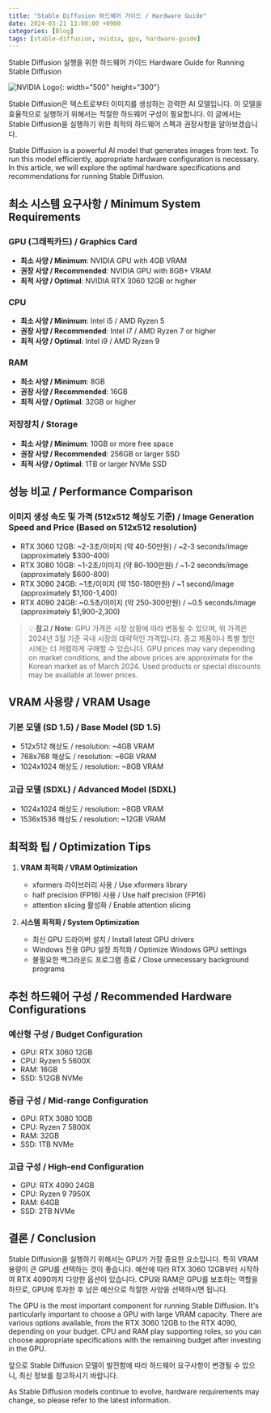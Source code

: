 ```yaml
---
title: "Stable Diffusion 하드웨어 가이드 / Hardware Guide"
date: 2024-03-21 13:00:00 +0900
categories: [Blog]
tags: [stable-diffusion, nvidia, gpu, hardware-guide]
---
```


Stable Diffusion 실행을 위한 하드웨어 가이드
Hardware Guide for Running Stable Diffusion

![NVIDIA Logo](https://www.nvidia.com/content/dam/en-zz/Solutions/about-nvidia/logo-and-brand/01-nvidia-logo-vert-500x200-2c50-d@2x.png){: width="500" height="300"}

Stable Diffusion은 텍스트로부터 이미지를 생성하는 강력한 AI 모델입니다. 이 모델을 효율적으로 실행하기 위해서는 적절한 하드웨어 구성이 필요합니다. 이 글에서는 Stable Diffusion을 실행하기 위한 최적의 하드웨어 스펙과 권장사항을 알아보겠습니다.

Stable Diffusion is a powerful AI model that generates images from text. To run this model efficiently, appropriate hardware configuration is necessary. In this article, we will explore the optimal hardware specifications and recommendations for running Stable Diffusion.

## 최소 시스템 요구사항 / Minimum System Requirements

### GPU (그래픽카드) / Graphics Card
- **최소 사양 / Minimum**: NVIDIA GPU with 4GB VRAM
- **권장 사양 / Recommended**: NVIDIA GPU with 8GB+ VRAM
- **최적 사양 / Optimal**: NVIDIA RTX 3060 12GB or higher

### CPU
- **최소 사양 / Minimum**: Intel i5 / AMD Ryzen 5
- **권장 사양 / Recommended**: Intel i7 / AMD Ryzen 7 or higher
- **최적 사양 / Optimal**: Intel i9 / AMD Ryzen 9

### RAM
- **최소 사양 / Minimum**: 8GB
- **권장 사양 / Recommended**: 16GB
- **최적 사양 / Optimal**: 32GB or higher

### 저장장치 / Storage
- **최소 사양 / Minimum**: 10GB or more free space
- **권장 사양 / Recommended**: 256GB or larger SSD
- **최적 사양 / Optimal**: 1TB or larger NVMe SSD

## 성능 비교 / Performance Comparison

### 이미지 생성 속도 및 가격 (512x512 해상도 기준) / Image Generation Speed and Price (Based on 512x512 resolution)
- RTX 3060 12GB: ~2-3초/이미지 (약 40-50만원) / ~2-3 seconds/image (approximately $300-400)
- RTX 3080 10GB: ~1-2초/이미지 (약 80-100만원) / ~1-2 seconds/image (approximately $600-800)
- RTX 3090 24GB: ~1초/이미지 (약 150-180만원) / ~1 second/image (approximately $1,100-1,400)
- RTX 4090 24GB: ~0.5초/이미지 (약 250-300만원) / ~0.5 seconds/image (approximately $1,900-2,300)

> 💡 **참고 / Note**: GPU 가격은 시장 상황에 따라 변동될 수 있으며, 위 가격은 2024년 3월 기준 국내 시장의 대략적인 가격입니다. 중고 제품이나 특별 할인 시에는 더 저렴하게 구매할 수 있습니다.
> GPU prices may vary depending on market conditions, and the above prices are approximate for the Korean market as of March 2024. Used products or special discounts may be available at lower prices.

## VRAM 사용량 / VRAM Usage

### 기본 모델 (SD 1.5) / Base Model (SD 1.5)
- 512x512 해상도 / resolution: ~4GB VRAM
- 768x768 해상도 / resolution: ~6GB VRAM
- 1024x1024 해상도 / resolution: ~8GB VRAM

### 고급 모델 (SDXL) / Advanced Model (SDXL)
- 1024x1024 해상도 / resolution: ~8GB VRAM
- 1536x1536 해상도 / resolution: ~12GB VRAM

## 최적화 팁 / Optimization Tips

1. **VRAM 최적화 / VRAM Optimization**
   - xformers 라이브러리 사용 / Use xformers library
   - half precision (FP16) 사용 / Use half precision (FP16)
   - attention slicing 활성화 / Enable attention slicing

2. **시스템 최적화 / System Optimization**
   - 최신 GPU 드라이버 설치 / Install latest GPU drivers
   - Windows 전용 GPU 설정 최적화 / Optimize Windows GPU settings
   - 불필요한 백그라운드 프로그램 종료 / Close unnecessary background programs

## 추천 하드웨어 구성 / Recommended Hardware Configurations

### 예산형 구성 / Budget Configuration
- GPU: RTX 3060 12GB
- CPU: Ryzen 5 5600X
- RAM: 16GB
- SSD: 512GB NVMe

### 중급 구성 / Mid-range Configuration
- GPU: RTX 3080 10GB
- CPU: Ryzen 7 5800X
- RAM: 32GB
- SSD: 1TB NVMe

### 고급 구성 / High-end Configuration
- GPU: RTX 4090 24GB
- CPU: Ryzen 9 7950X
- RAM: 64GB
- SSD: 2TB NVMe

## 결론 / Conclusion

Stable Diffusion을 실행하기 위해서는 GPU가 가장 중요한 요소입니다. 특히 VRAM 용량이 큰 GPU를 선택하는 것이 좋습니다. 예산에 따라 RTX 3060 12GB부터 시작하여 RTX 4090까지 다양한 옵션이 있습니다. CPU와 RAM은 GPU를 보조하는 역할을 하므로, GPU에 투자한 후 남은 예산으로 적절한 사양을 선택하시면 됩니다.

The GPU is the most important component for running Stable Diffusion. It's particularly important to choose a GPU with large VRAM capacity. There are various options available, from the RTX 3060 12GB to the RTX 4090, depending on your budget. CPU and RAM play supporting roles, so you can choose appropriate specifications with the remaining budget after investing in the GPU.

앞으로 Stable Diffusion 모델이 발전함에 따라 하드웨어 요구사항이 변경될 수 있으니, 최신 정보를 참고하시기 바랍니다.

As Stable Diffusion models continue to evolve, hardware requirements may change, so please refer to the latest information. 